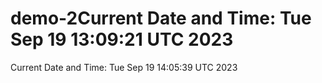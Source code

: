# demo-2Current Date and Time: Tue Sep 19 13:09:21 UTC 2023
Current Date and Time: Tue Sep 19 14:05:39 UTC 2023
